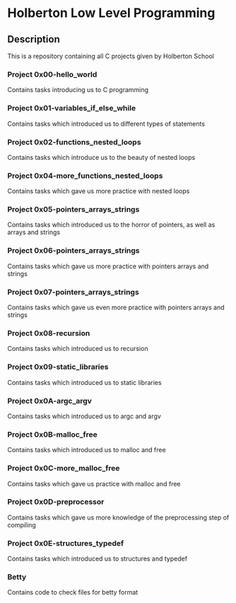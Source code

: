 # Holberton Low Level Programming

## Description

This is a repository containing all C projects given by Holberton School

### Project 0x00-hello_world

Contains tasks introducing us to C programming

### Project 0x01-variables_if_else_while

Contains tasks which introduced us to different types of statements

### Project 0x02-functions_nested_loops

Contains tasks which introduce us to the beauty of nested loops

### Project 0x04-more_functions_nested_loops

Contains tasks which gave us more practice with nested loops

### Project 0x05-pointers_arrays_strings

Contains tasks which introduced us to the horror of pointers, as well as arrays
and strings

### Project 0x06-pointers_arrays_strings

Contains tasks which gave us more practice with pointers arrays and strings

### Project 0x07-pointers_arrays_strings

Contains tasks which gave us even more practice with pointers arrays and strings

### Project 0x08-recursion

Contains tasks which introduced us to recursion

### Project 0x09-static_libraries

Contains tasks which introduced us to static libraries

### Project 0x0A-argc_argv

Contains tasks which introduced us to argc and argv

### Project 0x0B-malloc_free

Contains tasks which introduced us to malloc and free

### Project 0x0C-more_malloc_free

Contains tasks which gave us practice with malloc and free

### Project 0x0D-preprocessor

Contains tasks which gave us more knowledge of the preprocessing step of
compiling

### Project 0x0E-structures_typedef

Contains tasks which introduced us to structures and typedef

### Betty

Contains code to check files for betty format